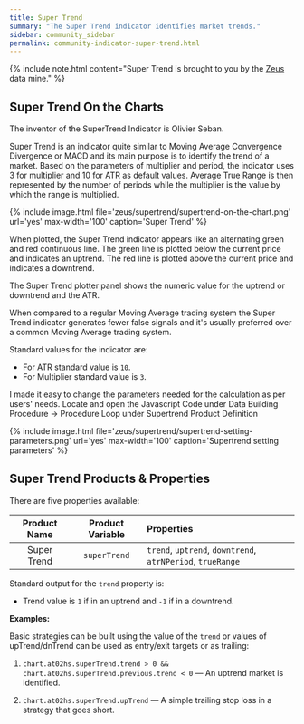 ```yaml
---
title: Super Trend
summary: "The Super Trend indicator identifies market trends."
sidebar: community_sidebar
permalink: community-indicator-super-trend.html
---
```


{% include note.html content="Super Trend is brought to you by the [Zeus](community-data-mine-zeus.html) data mine." %}

## Super Trend On the Charts

The inventor of the SuperTrend Indicator is Olivier Seban.

Super Trend is an indicator quite similar to Moving Average Convergence Divergence or MACD and its main purpose is to identify the trend of a market. Based on the parameters of multiplier and period, the indicator uses 3 for multiplier and 10 for ATR as default values. Average True Range is then represented by the number of periods while the multiplier is the value by which the range is multiplied.

{% include image.html file='zeus/supertrend/supertrend-on-the-chart.png' url='yes' max-width='100' caption='Super Trend' %}

When plotted, the Super Trend indicator appears like an alternating green and red continuous line. The green line is plotted below the current price and indicates an uptrend. The red line is plotted above the current price and indicates a downtrend.

The Super Trend plotter panel shows the numeric value for the uptrend or downtrend and the ATR.
 
When compared to a regular Moving Average trading system the Super Trend indicator generates fewer false signals and it's usually preferred over a common Moving Average trading system.

Standard values for the indicator are:

* For ATR standard value is ```10```.
* For Multiplier standard value is ```3```.

I made it easy to change the parameters needed for the calculation as per users' needs. Locate and open the Javascript Code under Data Building Procedure -> Procedure Loop under Supertrend Product Definition

{% include image.html file='zeus/supertrend/supertrend-setting-parameters.png' url='yes' max-width='100' caption='Supertrend setting parameters' %}

## Super Trend Products & Properties

There are five properties available:

| Product Name | Product Variable | Properties |
| :---: | :---: | :--- | 
| Super Trend | ```superTrend``` | ```trend```, ```uptrend```, ```downtrend```, ```atrNPeriod```, ```trueRange``` |

Standard output for the ```trend``` property is:

* Trend value is ```1``` if in an uptrend and ```-1``` if in a downtrend.


**Examples:**

Basic strategies can be built using the value of the ```trend``` or values of upTrend/dnTrend can be used as entry/exit targets or as trailing: 

1. ```chart.at02hs.superTrend.trend > 0 && chart.at02hs.superTrend.previous.trend < 0``` — An uptrend market is identified.

1. ```chart.at02hs.superTrend.upTrend``` — A simple trailing stop loss in a strategy that goes short.
